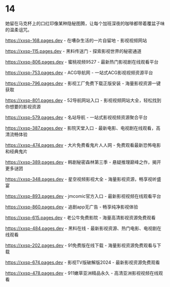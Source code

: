 # 14
她留在马克杯上的口红印像某种隐秘图腾，让每个加班深夜的咖啡都带着覆盆子味的温柔诅咒。

https://xxsp-168.pages.dev - 在嘈杂生活的一片自留地 - 影视视频网站

https://xxsp-115.pages.dev - 黑料传送门 - 探索影视世界的秘密通道

https://xxsp-806.pages.dev - 蜜桃视频9527 - 最新热门影视剧在线观看平台

https://xxsp-753.pages.dev - ACG导航网 - 一站式ACG影视视频资源平台

https://xxsp-796.pages.dev - 影视工厂免费下载正版安装 - 海量影视资源一键获取

https://xxsp-801.pages.dev - 52导航网站入口 - 影视视频网站大全，轻松找到你想要的影视资源

https://xxsp-579.pages.dev - 名站导航 - 一站式影视视频资源聚合平台

https://xxsp-387.pages.dev - 影院天堂入口 - 最新电影、电视剧在线观看，高清流畅体验

https://xxsp-474.pages.dev - 大片免费看鬼片人人网 - 免费观看最新恐怖电影和经典鬼片

https://xxsp-389.pages.dev - 韩剧秘密森林第三季 - 悬疑推理巅峰之作，揭开更多谜团

https://xxsp-348.pages.dev - 星空视频影视大全 - 海量影视资源，畅享视听盛宴

https://xxsp-893.pages.dev - jmcomic官方入口 - 最新影视视频在线观看平台

https://xxsp-860.pages.dev - 追剧app无广告 - 畅享纯净影视体验

https://xxsp-615.pages.dev - 老公牛免费影院 - 海量高清影视资源免费观看

https://xxsp-484.pages.dev - 黑料在线 - 最新影视资源、热门电影、电视剧在线观看

https://xxsp-202.pages.dev - 91免费版在线下载 - 海量影视资源免费观看与下载

https://xxsp-674.pages.dev - 影视TV版破解版2024 - 最新影视资源免费观看

https://xxsp-478.pages.dev - 911嫩草亚洲精品永久 - 高清亚洲影视视频在线观看
